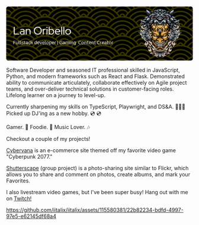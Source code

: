 ![Header](./github-header-image.png)

Software Developer and seasoned IT professional skilled in JavaScript, Python, and modern frameworks such as React and Flask. Demonstrated ability to communicate articulately, collaborate effectively on Agile project teams, and over-deliver technical solutions in customer-facing roles. Lifelong learner on a journey to level-up.

Currently sharpening my skills on TypeScript, Playwright, and DS&A. 👨🏽‍💻 Picked up DJ'ing as a new hobby. 💿 💿

Gamer. 👾 Foodie. 🍜 Music Lover. 🎶

Checkout a couple of my projects!

  [Cybervana](https://cybervana.onrender.com) is an e-commerce site
  themed off my favorite video game "Cyberpunk 2077."
  
  [Shutterscape](https://shutterscape.onrender.com) (group project) is
  a photo-sharing site similar to Flickr, which allows you to share and
  comment on photos, create albums, and mark your Favorites.

I also livestream video games, but I've been super busy!
Hang out with me on [Twitch!](https://www.twitch.tv/iitalix)

https://github.com/iitalix/iitalix/assets/115580381/22b82234-bdfd-4997-97e5-e62145df68a4



<!--
**iitalix/iitalix** is a ✨ _special_ ✨ repository because its `README.md` (this file) appears on your GitHub profile.

Here are some ideas to get you started:

- 🔭 I’m currently working on ...
- 🌱 I’m currently learning ...
- 👯 I’m looking to collaborate on ...
- 🤔 I’m looking for help with ...
- 💬 Ask me about ...
- 📫 How to reach me: ...
- 😄 Pronouns: ...
- ⚡ Fun fact: ...
-->
